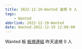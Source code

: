 ```yaml
---
title: 2022-12-19-Wanted 違規 0 人
tags:
    - Wanted
abbrlink: 2022-12-19-Wanted
date: Wanted-2022-12-19 12:00:00
---
```

Wanted 板 [板規連結](https://www.ptt.cc/bbs/Wanted/M.1608829773.A.D3B.html)
昨天違規 0 人
